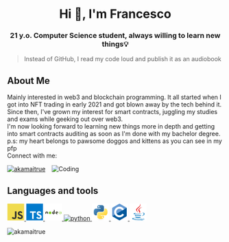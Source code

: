 <h1 align="center">Hi 👋, I'm Francesco</h1>
<h3 align="center">21 y.o. Computer Science student, always willing to learn new things💡</h3>

> Instead of GitHub, I read my code loud and publish it as an audiobook

## About Me
Mainly interested in web3 and blockchain programming. It all started when I got into NFT trading in early 2021 and got blown away by the tech behind it. Since then, I've grown my interest for smart contracts, juggling my studies and exams while geeking out over web3.\
I'm now looking forward to learning new things more in depth and getting into smart contracts auditing as soon as I'm done with my bachelor degree.\
p.s: my heart belongs to pawsome doggos and kittens as you can see in my pfp\
Connect with me:


<img align="right" alt="Coding" width="400" src="https://media.tenor.com/41I-iMyClCgAAAAd/programmer-programming.gif">

<p align="left"> <a href="https://twitter.com/akamaitrue" target="blank"><img src="https://img.shields.io/twitter/follow/akamaitrue?logo=twitter&style=for-the-badge" alt="akamaitrue" /></a> </p>

## Languages and tools
<a href="https://developer.mozilla.org/en-US/docs/Web/JavaScript" target="_blank" rel="noreferrer"> <img src="https://raw.githubusercontent.com/devicons/devicon/master/icons/javascript/javascript-original.svg" alt="javascript" width="40" height="40"/> </a> <a href="https://www.typescriptlang.org/" target="_blank" rel="noreferrer"> <img src="https://raw.githubusercontent.com/devicons/devicon/master/icons/typescript/typescript-original.svg" alt="typescript" width="40" height="40"/> </a> <a href="https://nodejs.org" target="_blank" rel="noreferrer"> <img src="https://raw.githubusercontent.com/devicons/devicon/master/icons/nodejs/nodejs-original-wordmark.svg" alt="nodejs" width="40" height="40"/> </a> <a href="https://www.python.org" target="_blank" rel="noreferrer"> 
<img src="https://cdn.jsdelivr.net/gh/devicons/devicon/icons/solidity/solidity-original.svg" alt="python" width="40" height="40"/> </a> <a href="https://www.typescriptlang.org/" target="_blank" rel="noreferrer">
<img src="https://raw.githubusercontent.com/devicons/devicon/master/icons/python/python-original.svg" alt="python" width="40" height="40"/> </a> 
<a href="https://www.cprogramming.com/" target="_blank" rel="noreferrer"> <img src="https://raw.githubusercontent.com/devicons/devicon/master/icons/c/c-original.svg" alt="c" width="40" height="40"/> </a> <a href="https://www.java.com" target="_blank" rel="noreferrer"> <img src="https://raw.githubusercontent.com/devicons/devicon/master/icons/java/java-original.svg" alt="java" width="40" height="40"/> </a>
 </p>
          

<p><img align="left" src="https://github-readme-stats.vercel.app/api/top-langs?username=akamaitrue&show_icons=true&locale=en&layout=compact&theme=github_dark" alt="akamaitrue" /></p>
